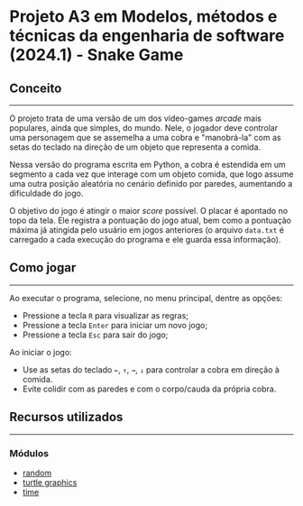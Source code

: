 # Projeto A3 em Modelos, métodos e técnicas da engenharia de software (2024.1) - Snake Game

## Conceito

---

O projeto trata de uma versão de um dos vídeo-games _arcade_ mais populares, ainda que simples, do mundo.
Nele, o jogador deve controlar uma personagem que se assemelha a uma cobra e "manobrá-la" com as setas do teclado na
direção de um objeto que representa a comida.

Nessa versão do programa escrita em Python, a cobra é estendida em um segmento a cada vez que interage com um objeto comida, que logo assume
uma outra posição aleatória no cenário definido por paredes, aumentando a dificuldade do jogo.

O objetivo do jogo é atingir o maior _score_ possível. O placar é apontado no topo da tela. Ele registra a pontuação
do jogo atual, bem como a pontuação máxima já atingida pelo usuário em jogos anteriores (o arquivo `data.txt` é carregado
a cada execução do programa e ele guarda essa informação).

## Como jogar

---

Ao executar o programa, selecione, no menu principal, dentre as opções:

- Pressione a tecla `R` para visualizar as regras;
- Pressione a tecla `Enter` para iniciar um novo jogo;
- Pressione a tecla `Esc` para sair do jogo;

Ao iniciar o jogo:

- Use as setas do teclado `←`, `↑`, `→`, `↓` para controlar a cobra em direção à comida.
- Evite colidir com as paredes e com o corpo/cauda da própria cobra.

## Recursos utilizados

---

### Módulos

- [random](https://docs.python.org/3/library/random.html#module-random)
- [turtle graphics](https://docs.python.org/3/library/turtle.html#module-turtle)
- [time](https://docs.python.org/3/library/time.html)
